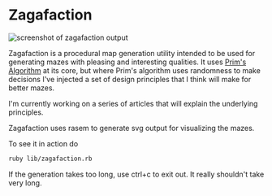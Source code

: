 # Zagafaction

![screenshot of zagafaction output](http://i.imgur.com/YG7e97f.png)

Zagafaction is a procedural map generation utility intended to be used for generating mazes with pleasing and interesting qualities. It uses [Prim's Algorithm](http://weblog.jamisbuck.org/2011/1/10/maze-generation-prim-s-algorithm) at its core, but where Prim's algorithm uses randomness to make decisions I've injected a set of design principles that I think will make for better mazes.

I'm currently working on a series of articles that will explain the underlying principles.

Zagafaction uses rasem to generate svg output for visualizing the mazes.

To see it in action do

```bash
ruby lib/zagafaction.rb
```

If the generation takes too long, use ctrl+c to exit out. It really shouldn't take very long.
